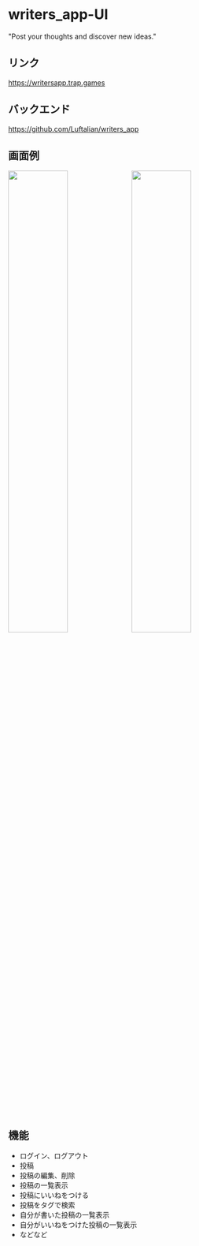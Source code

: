 # writers_app-UI

"Post your thoughts and discover new ideas."

## リンク
https://writersapp.trap.games

## バックエンド
https://github.com/Luftalian/writers_app

## 画面例
<img src="https://user-images.githubusercontent.com/105796502/227777352-fada159d-5dfe-4c53-b020-4f7f54d5472d.png" width="49%" /> <img src="https://user-images.githubusercontent.com/105796502/227778077-e5702505-6afc-4c30-9305-3daab66a9260.png" width="49%" />

## 機能
- ログイン、ログアウト
- 投稿
- 投稿の編集、削除
- 投稿の一覧表示
- 投稿にいいねをつける
- 投稿をタグで検索
- 自分が書いた投稿の一覧表示
- 自分がいいねをつけた投稿の一覧表示
- などなど

